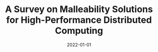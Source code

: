 ---
title: "A Survey on Malleability Solutions for High-Performance Distributed Computing"
collection: publications
permalink: /publication/2022-01-01-A-Survey-on-Malleability-Solutions-for-High-Performance-Distributed-Computing
excerpt: 'Number: 10 Publisher: Multidisciplinary Digital Publishing Institute'
date: 2022-01-01
venue: '<em>Applied Sciences</em>(12), pp. 5231'
paperurl: 'https://www.mdpi.com/2076-3417/12/10/5231'
citation: ' J. Aliaga,  M. Castillo,  <strong>S. Iserte</strong>,  I. Martín-Álvarez, and  R. Mayo, &quot;A Survey on Malleability Solutions for High-Performance Distributed Computing.&quot; <em>Applied Sciences</em>(12), pp. 5231, Jan. 2022. ISSN: 2076-3417.'
---